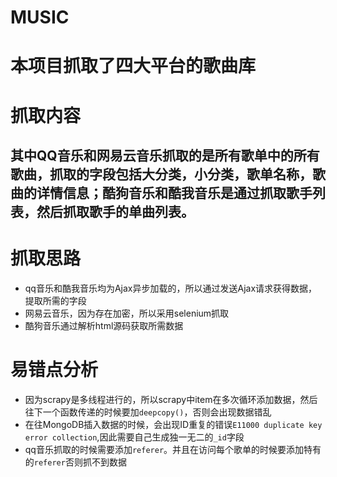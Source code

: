 # MUSIC
# 本项目抓取了四大平台的歌曲库
# 抓取内容
## 其中QQ音乐和网易云音乐抓取的是所有歌单中的所有歌曲，抓取的字段包括大分类，小分类，歌单名称，歌曲的详情信息；酷狗音乐和酷我音乐是通过抓取歌手列表，然后抓取歌手的单曲列表。
# 抓取思路
- qq音乐和酷我音乐均为Ajax异步加载的，所以通过发送Ajax请求获得数据，提取所需的字段
- 网易云音乐，因为存在加密，所以采用selenium抓取
- 酷狗音乐通过解析html源码获取所需数据
# 易错点分析
- 因为scrapy是多线程进行的，所以scrapy中item在多次循环添加数据，然后往下一个函数传递的时候要加`deepcopy()`，否则会出现数据错乱
- 在往MongoDB插入数据的时候，会出现ID重复的错误`E11000 duplicate key error collection`,因此需要自己生成独一无二的`_id`字段
- qq音乐抓取的时候需要添加`referer`。并且在访问每个歌单的时候要添加特有的`referer`否则抓不到数据
